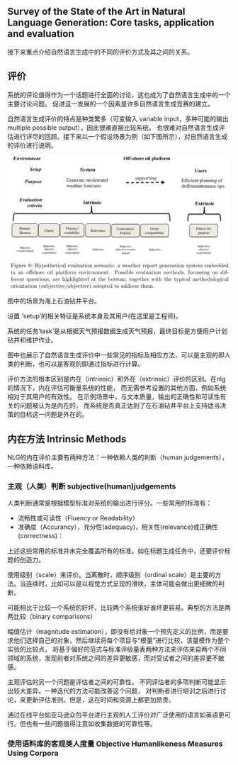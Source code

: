 ## Survey of the State of the Art in Natural Language Generation: Core tasks, application and evaluation ##
接下来重点介绍自然语言生成中的不同的评价方式及其之间的关系。

## 评价 ##
系统的评论值得作为一个话题进行全面的讨论，这也成为了自然语言生成中的一个主要讨论问题。
促进这一发展的一个因素是许多自然语言生成竞赛的建立。

自然语言生成评价的特点是种类繁多（可变输入 variable input，多种可能的输出 multiple possible output），因此很难直接比较系统。
也很难对自然语言生成评估进行详尽的回顾。接下来以一个假设场景为例（如下图所示），对自然语言生成的评价进行说明。

![](https://github.com/23LuZ/the-Evaluation-of-ChitChat-System/blob/master/pics/hypothetical%20evaluation%20scenario.PNG?raw=true)

图中的场景为海上石油钻井平台。

设置 ‘setup’的相关特征是系统本身及其用户(在这里是工程师)。

系统的任务‘task’是从根据天气预报数据生成天气预报，最终目标是方便用户计划钻井和维护作业。

图中也展示了自然语言生成评价中一些常见的指标及相应方法，可以是主观的即人类的判断，也可以是客观的即通过指标进行计算。

评价方法的根本区别是内在（intrinsic）和外在（extrinsic）评价的区别。在nlg的情况下，内在评估可衡量系统的性能，
而无需参考设置的其他方面，例如系统相对于其用户的有效性。 在示例场景中，与文本质量，输出的正确性和可读性有关的问题被认为是内在的，
而系统是否真正达到了在石油钻井平台上支持适当决策的目标这一问题是外在的。

## 内在方法 Intrinsic Methods ##
NLG的内在评价主要有两种方法：一种依赖人类的判断（human judgements），一种依赖语料库。

### 主观（人类）判断 subjective(human)judgements ###
人类判断通常是根据模型标准对系统的输出进行评分。一些常用的标准有：
- 流畅性或可读性（Fluency or Readability）
- 准确度（Accurancy），充分性(adequacy)，相关性(relevance)或正确性(correctness)：

上述这些常用的标准并未完全覆盖所有的标准。如在标题生成任务中，还要评价标题的创造力。

使用级别（scale）来评价。当离散时，顺序级别（ordinal scale）是主要的方法。当连续时，比如可以是以视觉方式呈现的滑块，主体可能会做出更细微的判断。

可能相比于比较一个系统的好坏，比较两个系统谁好谁坏更容易。典型的方法是两两比较（binary comparisons）

幅值估计（magnitude estimation），即没有给对象一个预先定义的比例，而是要求他们选择自己的对象，然后继续将每个项目与“模量”进行比较，该量模作为整个实验的比较点，
将基于偏好的范式与标准评级量表两种方法来评估来自两个不同领域的系统，发现前者对系统之间的差异更敏感，而对受试者之间的差异更不敏感。

主观评估的另一个问题是评估者之间的可靠性。 不同评估者的多项判断可能显示出较大差异。一种迭代的方法可能改善这个问题，
对判断者进行培训之后进行讨论，来更新评估准则。但是，这在时间和资源上都更加昂贵。

通过在线平台如亚马逊众包平台进行主观的人工评价对广泛使用的语言如英语更可行。但也有一些问题值得注意如收集数据的可靠性等。

###  使用语料库的客观类人度量 Objective Humanlikeness Measures Using Corpora ###


